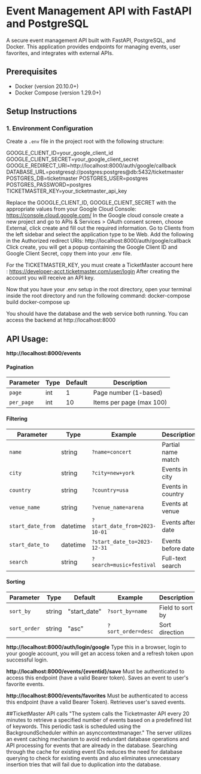 # Event Management API with FastAPI and PostgreSQL

A secure event management API built with FastAPI, PostgreSQL, and Docker. This application provides endpoints for managing events, user favorites, and integrates with external APIs.

## Prerequisites

- Docker (version 20.10.0+)
- Docker Compose (version 1.29.0+)


## Setup Instructions

### 1. Environment Configuration

Create a `.env` file in the project root with the following structure:


GOOGLE_CLIENT_ID=your_google_client_id
GOOGLE_CLIENT_SECRET=your_google_client_secret
GOOGLE_REDIRECT_URI=http://localhost:8000/auth/google/callback
DATABASE_URL=postgresql://postgres:postgres@db:5432/ticketmaster
POSTGRES_DB=ticketmaster
POSTGRES_USER=postgres
POSTGRES_PASSWORD=postgres
TICKETMASTER_KEY=your_ticketmaster_api_key

Replace the GOOGLE_CLIENT_ID, GOOGLE_CLIENT_SECRET with the appropriate values from your Google Cloud Console: https://console.cloud.google.com/
In the Google cloud console create a new project and go to APIs & Services > OAuth consent screen, choose External, click create and fill out the required information.
Go to Clients from the left sidebar and select the application type to be Web.
Add the following in the Authorized redirect URIs:
http://localhost:8000/auth/google/callback
Click create, you will get a popup containing the Google Client ID and Google Client Secret, copy them into your .env file.

For the TICKETMASTER_KEY, you must create a TicketMaster account here : https://developer-acct.ticketmaster.com/user/login
After creating the account you will receive an API key.


Now that you have your .env setup in the root directory, open your terminal inside the root directory and run the following command:
docker-compose build
docker-compose up

You should have the database and the web service both running.
You can access the backend at http://localhost:8000


## API Usage:
**http://localhost:8000/events**

#### Pagination
| Parameter  | Type  | Default | Description |
|------------|-------|---------|-------------|
| `page`     | int   | 1       | Page number (1-based) |
| `per_page` | int   | 10      | Items per page (max 100) |

#### Filtering
| Parameter          | Type      | Example | Description |
|--------------------|-----------|---------|-------------|
| `name`             | string    | `?name=concert` | Partial name match |
| `city`             | string    | `?city=new+york` | Events in city |
| `country`          | string    | `?country=usa` | Events in country |
| `venue_name`       | string    | `?venue_name=arena` | Events at venue |
| `start_date_from`  | datetime  | `?start_date_from=2023-10-01` | Events after date |
| `start_date_to`    | datetime  | `?start_date_to=2023-12-31` | Events before date |
| `search`           | string    | `?search=music+festival` | Full-text search |

#### Sorting
| Parameter   | Type   | Default     | Example | Description |
|-------------|--------|-------------|---------|-------------|
| `sort_by`   | string | "start_date" | `?sort_by=name` | Field to sort by |
| `sort_order`| string | "asc"       | `?sort_order=desc` | Sort direction |

**http://localhost:8000/auth/login/google**
Type this in a browser, login to your google account, you will get an access token and a refresh token upon successful login.
 
**http://localhost:8000/events/{eventid}/save**
Must be authenticated to access this endpoint (have a valid Bearer token). Saves an event to user's favorite events.

**http://localhost:8000/events/favorites**
Must be authenticated to access this endpoint (have a valid Bearer Token). Retrieves user's saved events.


##TicketMaster API calls
"The system calls the Ticketmaster API every 20 minutes to retrieve a specified number of events based on a predefined list of keywords. This periodic task is scheduled using the BackgroundScheduler within an asynccontextmanager." 
The server utilizes an event caching mechanism to avoid redundant database operations and API processing for events that are already in the database. Searching through the cache for existing event IDs reduces the need for database querying to check for existing events and also eliminates unnecessary insertion tries that will fail due to duplication into the database. 

